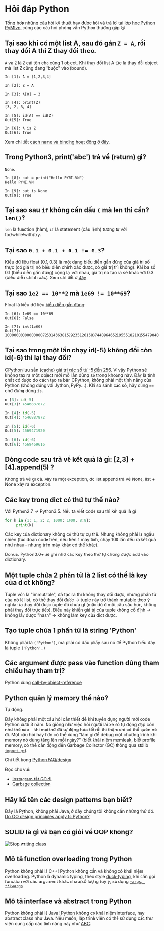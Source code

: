 # Hỏi đáp Python

Tổng hợp những câu hỏi kỹ thuật hay được hỏi và trả lời tại lớp [học Python PyMIvn](https://pymi.vn),
cùng các câu hỏi phỏng vấn Python thường gặp 😏

## Tại sao khi có một list A, sau đó gán `Z = A`, rồi thay đổi A thì Z thay đổi theo.

`A` và `Z` là 2 cái tên cho cùng 1 object. Khi thay đổi list A tức là thay đổi object mà list Z cũng đang "buộc" vào (bound).

```
In [1]: A = [1,2,3,4]

In [2]: Z = A

In [3]: A[0] = 3

In [4]: print(Z)
[3, 2, 3, 4]

In [5]: id(A) == id(Z)
Out[5]: True

In [6]: A is Z
Out[6]: True
```

Xem chi tiết [cách name và binding hoạt động ở đây](https://pymi.vn/blog/call-by/#binding).

## Trong Python3, print('abc') trả về (return) gì?

`None`.

```
In [8]: out = print("Hello PYMI.VN")
Hello PYMI.VN

In [9]: out is None
Out[9]: True
```

## Tại sao sau `if` không cần dấu `(` mà len thì cần? `len()`?

`len` là function (hàm), `if` là statement (câu lệnh) tương tự với for/while/with/try.

## Tại sao `0.1 + 0.1 + 0.1 != 0.3`?

Kiểu dữ liệu float (0.1, 0.3) là một dạng biểu diễn gần đúng của giá trị
số thực (có giá trị nó biểu diễn chính xác được, có giá trị thì không).
Khi ba số 0.1 (biểu diễn gần đúng) cộng lại với nhau,
giá trị nó tạo ra sẽ khác với 0.3 (biểu diễn chính xác).
Xem chi tiết ở [đây](http://pymi.vn/blog/why-not-float/)

## Tại sao `1e2 == 10**2` mà `1e69 != 10**69`?

Float là kiểu dữ liệu [biểu diễn gần đúng](http://pymi.vn/blog/why-not-float/):

```
In [6]: 1e69 == 10**69
Out[6]: False

In [7]: int(1e69)
Out[7]: 1000000000000000072531436381529235126158374409646521955518210155479040
```

## Tại sao trong một lần chạy id(-5) không đổi còn id(-6) thì lại thay đổi?
[CPython](https://pymi.vn/tutorial/python-la-gi/) lưu sẵn [(cache) giá trị các
số từ -5 đến 256](https://docs.python.org/3/c-api/long.html#c.PyLong_FromLong).
Vì vậy Python sẽ không tạo
ra một object mới mỗi lần dùng số trong khoảng này. Đây là tính chất có được
do cách tạo ra bản CPython,
không phải một tính năng của Python (không đúng với Jython, PyPy...).
Khi so sánh các số, hãy dùng `==` chứ đừng dùng `is`.

```python
n [3]: id(-5)
Out[3]: 4546887872

In [4]: id(-5)
Out[4]: 4546887872

In [5]: id(-6)
Out[5]: 4569471920

In [6]: id(-6)
Out[6]: 4569469616
```
## Dòng code sau trả về kết quả là gì: [2,3] + [4].append(5)  ?

Không trả về gì cả. Xảy ra một exception, do list.append trả về None, list + None xảy ra exception.

## Các key trong dict có thứ tự thế nào?
Với Python2.7 -> Python3.5. Nếu ta viết code sau thì kết quả là gì

```python
for k in {1: 1, 2: 2, 1000: 1000, 8:8}:
     print(k)
```

Các key của dictionary không có thứ tự cụ thể. Nhưng không phải là ngẫu nhiên (tức đoạn code trên, nếu trên 1 máy tính, chạy 100 lần đều ra kết quả như nhau - nhưng trên máy khác có thể khác).

Bonus: Python3.6+ sẽ ghi nhớ các key theo thứ tự chúng được add vào dictionary.

## Một tuple chứa 2 phần tử là 2 list có thể là key của dict không?
Tuple vốn là "immutable", đã tạo ra thì không thay đổi được, nhưng phần tử của nó là list, có thể thay đổi được -> tuple này trở thành mutable theo ý nghĩa: ta thay đổi được tuple đó chưa gì (mặc dù ở một câu sâu hơn, không phải thay đổi trực tiếp). Điều này khiến giá trị của tuple không cố định -> không lấy được "hash" -> không làm key của dict được.

## Tạo tuple chứa 1 phần tử là string 'Python'

Không phải là `('Python')`, mà phải có dấu phẩy sau nó để Python hiểu đây là tuple `('Python',)`

## Các argument được pass vào function dùng tham chiếu hay tham trị?

Python dùng [call-by-object-reference](http://pymi.vn/blog/call-by/)

## Python quản lý memory thế nào?
Tự động.

Đây không phải một câu hỏi cần thiết để khi tuyển dụng người mới code Python
dưới 3 năm. Nó giống như việc hỏi người lái xe số tự động đạp côn như thế nào -
khi mọi thứ đã tự động hóa tốt rồi thì thậm chí có thể quên nó đi.
Một câu hỏi hay hơn có thể dùng "làm gì để debug một chương trình khi memory
nó dùng tăng lên mỗi ngày?" (biết khái niệm memleak, biết profile memory,
có thể cần động đến Garbage Collector (GC) thông qua stdlib [`import
gc`](https://docs.python.org/3/library/gc.html#module-gc)).

Chi tiết trong [Python FAQ/design](https://docs.python.org/3/faq/design.html#how-does-python-manage-memory)

Đọc cho vui:

- [Instagram tắt GC đi](https://instagram-engineering.com/dismissing-python-garbage-collection-at-instagram-4dca40b29172)
- [Garbage collection](https://docs.python.org/3/glossary.html?highlight=garbage#term-garbage-collection)

## Hãy kể tên các design patterns bạn biết?
Đây là Python, không phải Java, ở đây chúng tôi không cần những thứ đó.
[Do OO design principles apply to Python?](https://stackoverflow.com/questions/546479/do-oo-design-principles-apply-to-python)

## SOLID là gì và bạn có giỏi về OOP không?
[![Stop writing class](https://img.youtube.com/vi/o9pEzgHorH0/0.jpg)](https://www.youtube.com/watch?v=o9pEzgHorH0)

## Mô tả function overloading trong Python
Python không phải là C++! Python không cần và không có khái niệm
overloading.
Python là dynamic typing, theo style
[duck-typing](https://docs.python.org/3/glossary.html#term-duck-typing),
khi cần gọi function với các argument khác nhau/số lượng tuỳ ý, sử dụng
[`*args, **kwargs`](https://docs.python.org/3/tutorial/controlflow.html#arbitrary-argument-lists)

## Mô tả interface và abstract trong Python
Python không phải là Java! Python không có khái niệm interface, hay abstract
class như Java. Nếu muốn, lập trình viên có thể sử dụng các thư viện cung cấp
các tính năng này như [ABC](https://www.python.org/dev/peps/pep-3119/).
